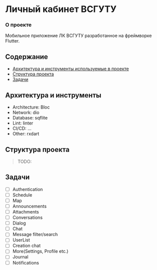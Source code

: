 # Личный кабинет ВСГУТУ

### О проекте

Мобильное приложение ЛК ВСГУТУ разработанное на фреймворке Flutter.

## Содержание

 - [Архитектура и инструменты используемые в проекте](#архитектура)
 - [Структура проекта](#структура)
 - [Задачи](#Задачи)

## Архитектура и инструменты

 - Architecture: Bloc
 - Network: dio
 - Database: sqflite
 - Lint: linter
 - CI/CD: ...
 - Other: rxdart

## Структура проекта

> TODO:

## Задачи

-   [ ] Authentication
-   [ ] Schedule
-   [ ] Map
-   [ ] Announcements
-   [ ] Attachments
-   [ ] Conversations
-   [ ] Dialog
-   [ ] Chat
-   [ ] Message filter/search
-   [ ] UserList
-   [ ] Creation chat
-   [ ] More(Settings, Profile etc.)
-   [ ] Journal
-   [ ] Notifications
